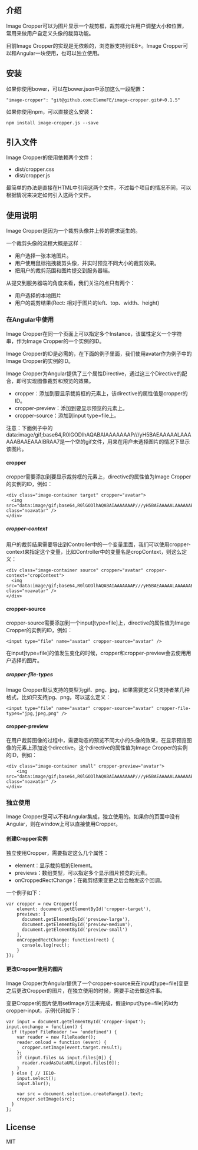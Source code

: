 ## 介绍
Image Cropper可以为图片显示一个裁剪框，裁剪框允许用户调整大小和位置，常用来做用户自定义头像的裁剪功能。

目前Image Cropper的实现是无依赖的，浏览器支持到IE8+。Image Cropper可以和Angular一块使用，也可以独立使用。

## 安装

如果你使用bower，可以在bower.json中添加这么一段配置：

    "image-cropper": "git@github.com:ElemeFE/image-cropper.git#~0.1.5"

如果你使用npm，可以直接这么安装：

    npm install image-cropper.js --save

## 引入文件

Image Cropper的使用依赖两个文件：

- dist/cropper.css
- dist/cropper.js

最简单的办法是直接在HTML中引用这两个文件，不过每个项目的情况不同，可以根据情况来决定如何引入这两个文件。 

## 使用说明

Image Cropper是因为一个裁剪头像并上传的需求诞生的。

一个裁剪头像的流程大概是这样：

- 用户选择一张本地图片。
- 用户使用鼠标拖拽裁剪头像，并实时预览不同大小的裁剪效果。
- 把用户的裁剪范围和图片提交到服务器端。

从提交到服务器端的角度来看，我们关注的点只有两个：

- 用户选择的本地图片
- 用户的裁剪结果(Rect: 相对于图片的left、top、width、height)

### 在Angular中使用

Image Cropper在同一个页面上可以指定多个Instance，该属性定义一个字符串，作为Image Cropper的一个实例的ID。

Image Cropper的ID是必需的，在下面的例子里面，我们使用avatar作为例子中的Image Cropper的实例的ID。

Image Cropper为Angular提供了三个属性Directive，通过这三个Directive的配合，即可实现图像裁剪和预览的效果。

- cropper：添加到要显示裁剪框的元素上，该directive的属性值是cropper的ID。
- cropper-preview：添加到要显示预览的元素上。
- cropper-source：添加到input type=file上。 

注意：下面例子中的data:image/gif;base64,R0lGODlhAQABAIAAAAAAAP///yH5BAEAAAAALAAAAAABAAEAAAIBRAA7是一个空的gif文件，用来在用户未选择图片的情况下显示该图片。

#### cropper
cropper需要添加到要显示裁剪框的元素上，directive的属性值为Image Cropper的实例的ID，例如：

    <div class="image-container target" cropper="avatar">
      <img src="data:image/gif;base64,R0lGODlhAQABAIAAAAAAAP///yH5BAEAAAAALAAAAAABAAEAAAIBRAA7" class="noavatar" />
    </div>

##### cropper-context
用户的裁剪结果需要导出到Controller中的一个变量里面，我们可以使用cropper-context来指定这个变量，比如Controller中的变量名是cropContext，则这么定义：

    <div class="image-container source" cropper="avatar" cropper-context="cropContext">
      <img src="data:image/gif;base64,R0lGODlhAQABAIAAAAAAAP///yH5BAEAAAAALAAAAAABAAEAAAIBRAA7" class="noavatar" />
    </div>

#### cropper-source
cropper-source需要添加到一个input[type=file]上，directive的属性值为Image Cropper的实例的ID，例如：

    <input type="file" name="avatar" cropper-source="avatar" />

在input[type=file]的值发生变化的时候，cropper和cropper-preview会去使用用户选择的图片。

##### cropper-file-types
Image Cropper默认支持的类型为gif、png、jpg，如果需要定义只支持者某几种格式，比如只支持jpg、png，可以这么定义：

    <input type="file" name="avatar" cropper-source="avatar" cropper-file-types="jpg,jpeg,png" />

#### cropper-preview
在用户裁剪图像的过程中，需要动态的预览不同大小的头像的效果，在显示预览图像的元素上添加这个directive。这个directive的属性值为Image Cropper的实例的ID，例如：

    <div class="image-container small" cropper-preview="avatar">
        <img src="data:image/gif;base64,R0lGODlhAQABAIAAAAAAAP///yH5BAEAAAAALAAAAAABAAEAAAIBRAA7" class="noavatar" />
    </div>

### 独立使用

Image Cropper是可以不和Angular集成，独立使用的。如果你的页面中没有Angular，则在window上可以直接使用Cropper。

#### 创建Cropper实例

独立使用Cropper，需要指定这么几个属性：

- element：显示裁剪框的Element。
- previews：数组类型，可以指定多个显示图片预览的元素。 
- onCroppedRectChange：在裁剪结果变更之后会触发这个回调。

一个例子如下：

    var cropper = new Cropper({
        element: document.getElementById('cropper-target'),
        previews: [
          document.getElementById('preview-large'),
          document.getElementById('preview-medium'),
          document.getElementById('preview-small')
        ],
        onCroppedRectChange: function(rect) {
          console.log(rect);
        }
    });

#### 更改Cropper使用的图片

Image Cropper为Angular提供了一个cropper-source来在input[type=file]变更之后更改Cropper的图片，在独立使用的时候，需要手动去做这件事。

变更Cropper的图片使用setImage方法来完成，假设input[type=file]的id为cropper-input，示例代码如下：

    var input = document.getElementById('cropper-input');
    input.onchange = function() {
      if (typeof FileReader !== 'undefined') {
        var reader = new FileReader();
        reader.onload = function (event) {
          cropper.setImage(event.target.result);
        };
        if (input.files && input.files[0]) {
          reader.readAsDataURL(input.files[0]);
        }
      } else { // IE10-
        input.select();
        input.blur();
    
        var src = document.selection.createRange().text;
        cropper.setImage(src);
      }
    };

## License
MIT
